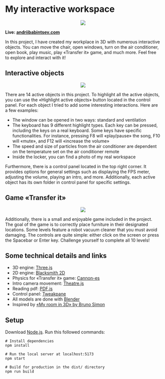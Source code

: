 # My interactive workspace

<p align="center">
  <img src="https://github.com/Snokke/my-interactive-workspace/assets/36459180/3ef10ed6-2d94-4834-8ca4-d81df48f5fc1" />
</p>

**Live: [andriibabintsev.com](https://www.andriibabintsev.com/)**

In this project, I have created my workplace in 3D with numerous interactive objects. You can move the chair, open windows, turn on the air conditioner, open book, play music, play «Transfer it» game, and much more. Feel free to explore and interact with it!

## Interactive objects

<p align="center">
  <img src="https://github.com/Snokke/my-interactive-workspace/assets/36459180/c99ea9c2-b08c-4dd5-85fe-73697d675965" />
</p>

There are 14 active objects in this project. To highlight all the active objects, you can use the «Highlight active objects» button located in the control panel.
For each object I tried to add some interesting interactions. Here are a few examples:

- The window can be opened in two ways: standard and ventilation
- The keyboard has 9 different highlight types. Each key can be pressed, including the keys on a real keyboard. Some keys have specific functionalities. For instance, pressing F8 will «play/pause» the song, F10 will «mute», and F12 will «increase the volume»
- The speed and size of particles from the air conditioner are dependent on the temperature set on the air conditioner remote
- Inside the locker, you can find a photo of my real workspace

Furthermore, there is a control panel located in the top right corner. It provides options for general settings such as displaying the FPS meter, adjusting the volume, playing an intro, and more. Additionally, each active object has its own folder in control panel for specific settings.

## Game «Transfer it»

<p align="center">
  <img src="https://github.com/Snokke/my-interactive-workspace/assets/36459180/d28e6ef6-bb01-4cde-8cc8-1f647ef59c0a" />
</p>

Additionally, there is a small and enjoyable game included in the project. The goal of the game is to correctly place furniture in their designated locations. Some levels feature a robot vacuum cleaner that you must avoid damaging. The controls are quite simple: either click on the screen or press the Spacebar or Enter key. Challenge yourself to complete all 10 levels!

## Some technical details and links
- 3D engine: [Three.js](https://threejs.org/)
- 2D engine: [Blacksmith 2D](https://blacksmith2d.io/)
- Physics for «Transfer it» game: [Cannon-es](https://pmndrs.github.io/cannon-es/)
- Intro camera movement: [Theatre.js](https://www.theatrejs.com/)
- Reading pdf: [PDF.js](https://mozilla.github.io/pdf.js/)
- Control panel: [Tweakpane](https://cocopon.github.io/tweakpane/)
- All models are done with [Blender](https://www.blender.org/)
- Inspired by [«My room in 3D» by Bruno Simon](https://my-room-in-3d.vercel.app/)

## Setup
Download [Node.js](https://nodejs.org/en/download). Run this followed commands:

```
# Install dependencies
npm install

# Run the local server at localhost:5173
npm start

# Build for production in the dist/ directory
npm run build
```
